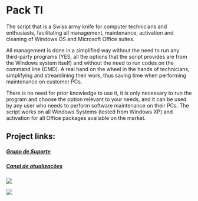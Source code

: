# Pack TI


The script that is a Swiss army knife for computer technicians and enthusiasts, facilitating all management, maintenance, activation and cleaning of Windows OS and Microsoft Office suites.

All management is done in a simplified way without the need to run any third-party programs (YES, all the options that the script provides are from the Windows system itself) and without the need to run codes on the command line (CMD). A real hand on the wheel in the hands of technicians, simplifying and streamlining their work, thus saving time when performing maintenance on customer PCs.

There is no need for prior knowledge to use it, it is only necessary to run the program and choose the option relevant to your needs, and it can be used by any user who needs to perform software maintenance on their PCs.
    The script works on all Windows Systems (tested from Windows XP) and activation for all Office packages available on the market.

##
## Project links:
##### <a href="https://t.me/gruposcriptaio">Grupo de Suporte</a>
##### <a href="https://t.me/scriptaio">Canal de atualizações</a>


<a target="_blank" rel="noopener noreferrer nofollow" href="https://camo.githubusercontent.com/1ac96c000c2845ccec13a3817b5fd5243b9f464df844df2587b46fcaab4960d2/68747470733a2f2f76697369746f722d62616467652e6c616f62692e6963752f62616467653f706167655f69643d4c75636b73692e4d722e486f6c6d6573"><img src="https://camo.githubusercontent.com/1ac96c000c2845ccec13a3817b5fd5243b9f464df844df2587b46fcaab4960d2/68747470733a2f2f76697369746f722d62616467652e6c616f62692e6963752f62616467653f706167655f69643d4c75636b73692e4d722e486f6c6d6573" data-canonical-src="https://visitor-badge.laobi.icu/badge?page_id=Lucksi.Mr.Holmes" style="max-width: 100%;"></a>


<img src="https://camo.githubusercontent.com/1ac96c000c2845ccec13a3817b5fd5243b9f464df844df2587b46fcaab4960d2/68747470733a2f2f76697369746f722d62616467652e6c616f62692e6963752f62616467653f706167655f69643d4c75636b73692e4d722e486f6c6d6573" data-canonical-src="https://visitor-badge.laobi.icu/badge?page_id=Lucksi.Mr.Holmes" style="max-width: 100%;">
